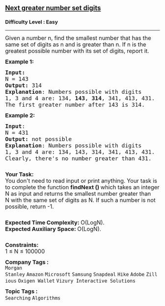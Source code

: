 <h2><a href="https://www.geeksforgeeks.org/problems/next-greater-number-set-digits3503/1?page=1&company=Morgan%20Stanley&difficulty=Easy&sortBy=latest">Next greater number set digits</a></h2><h3>Difficulty Level : Easy</h3><hr><div class="problems_problem_content__Xm_eO"><p><span style="font-size:18px">Given a number n, find the smallest number that has the same set of digits as n and is greater than n.&nbsp;If n&nbsp;is the greatest possible number with its set of digits, report it.</span></p>

<p><span style="font-size:18px"><strong>Example 1:</strong></span></p>

<pre><span style="font-size:18px"><strong>Input:</strong>
N = 143
<strong>Output:</strong> 314
<strong>Explanation</strong>: Numbers possible with digits
1, 3 and 4 are: 134, <strong>143</strong>, <strong>314</strong>, 341, 413, 431.
The first greater number after 143 is 314.
</span></pre>

<p><span style="font-size:18px"><strong>Example 2:</strong></span></p>

<pre><span style="font-size:18px"><strong>Input</strong>:
N = 431
<strong>Output:</strong> not possible
<strong>Explanation</strong>: Numbers possible with digits
1, 3 and 4 are: 134, 143, 314, 341, 413, 431.
Clearly, there's no number greater than 431.</span></pre>

<p><br>
<span style="font-size:18px"><strong>Your Task:</strong><br>
You don't need to read input or print anything. Your task is to complete the function&nbsp;<strong>findNext ()&nbsp;</strong>which takes an integer N&nbsp;as input and returns the smallest number greater than N&nbsp;with the same set of digits as N. If such a number is not possible, return -1.</span></p>

<p><br>
<span style="font-size:18px"><strong>Expected Time Complexity:&nbsp;</strong>O(LogN).<br>
<strong>Expected Auxiliary Space:&nbsp;</strong>O(LogN).</span></p>

<p><br>
<span style="font-size:18px"><strong>Constraints:</strong><br>
1 ≤ N&nbsp;≤ 100000</span></p>
</div><p><span style=font-size:18px><strong>Company Tags : </strong><br><code>Morgan Stanley</code>&nbsp;<code>Amazon</code>&nbsp;<code>Microsoft</code>&nbsp;<code>Samsung</code>&nbsp;<code>Snapdeal</code>&nbsp;<code>Hike</code>&nbsp;<code>Adobe</code>&nbsp;<code>Zillious</code>&nbsp;<code>Oxigen Wallet</code>&nbsp;<code>Vizury Interactive Solutions</code>&nbsp;<br><p><span style=font-size:18px><strong>Topic Tags : </strong><br><code>Searching</code>&nbsp;<code>Algorithms</code>&nbsp;